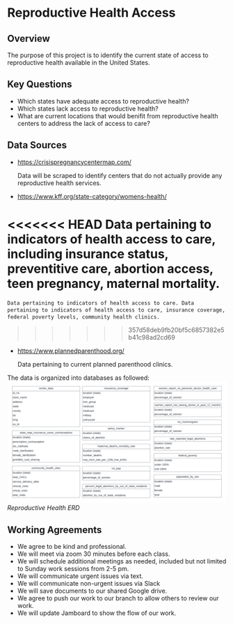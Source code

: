 # Reproductive Health Access

## Overview
The purpose of this project is to identify the current state of access to reproductive health available in the United States. 

## Key Questions
* Which states have adequate access to reproductive health?
* Which states lack access to reproductive health?
* What are current locations that would benifit from reproductive health centers to address the lack of access to care?

## Data Sources


* https://crisispregnancycentermap.com/

    Data will be scraped to identify centers that do not actually provide any reproductive health services. 

* https://www.kff.org/state-category/womens-health/

<<<<<<< HEAD
    Data pertaining to indicators of health access to care, including insurance status, preventitive care, abortion access, teen pregnancy, maternal mortality.
=======
    Data pertaining to indicators of health access to care. Data pertaining to indicators of health access to care, insurance coverage, federal poverty levels, community health clinics.
>>>>>>> 357d58deb9fb20bf5c6857382e5b41c98ad2cd69

* https://www.plannedparenthood.org/
    
    Data pertaining to current planned parenthood clinics.

The data is organized into databases as followed: 
![ERD](Resources/images/Reproductive_Health_ERD.png)*Reproductive Health ERD*

    

## Working Agreements 
* We agree to be kind and professional.
* We will meet via zoom 30 minutes before each class.
* We will schedule additional meetings as needed, included but not limited to Sunday work sessions from 2-5 pm. 
* We will communicate urgent issues via text.
* We will communicate non-urgent issues via Slack
* We will save documents to our shared Google drive. 
* We agree to push our work to our branch to allow others to review our work. 
* We will update Jamboard to show the flow of our work.



